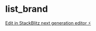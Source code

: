 # list_brand

[Edit in StackBlitz next generation editor ⚡️](https://stackblitz.com/~/github.com/krishnaju07/list_brand)